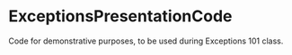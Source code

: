 # ExceptionsPresentationCode
Code for demonstrative purposes, to be used during Exceptions 101 class.
